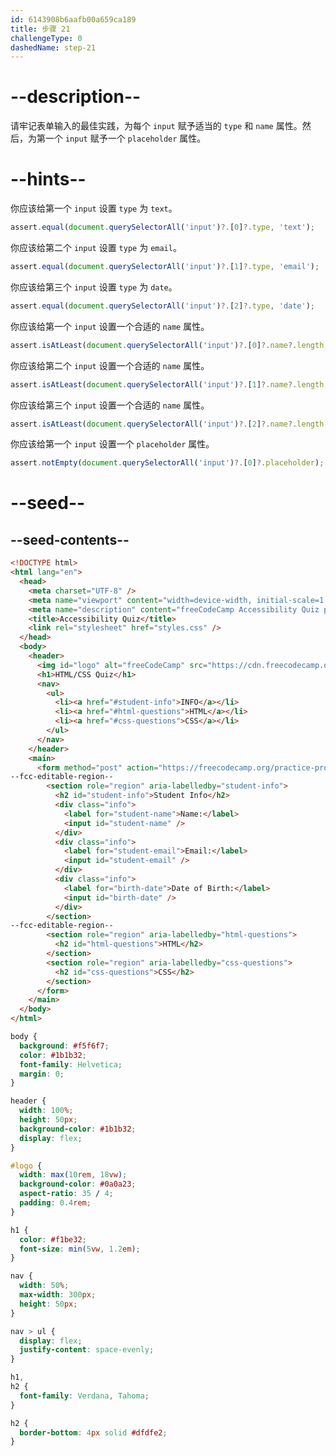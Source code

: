 ```yaml
---
id: 6143908b6aafb00a659ca189
title: 步骤 21
challengeType: 0
dashedName: step-21
---
```


# --description--

请牢记表单输入的最佳实践，为每个 `input` 赋予适当的 `type` 和 `name` 属性。然后，为第一个 `input` 赋予一个 `placeholder` 属性。

# --hints--

你应该给第一个 `input` 设置 `type` 为 `text`。

```js
assert.equal(document.querySelectorAll('input')?.[0]?.type, 'text');
```

你应该给第二个 `input` 设置 `type` 为 `email`。

```js
assert.equal(document.querySelectorAll('input')?.[1]?.type, 'email');
```

你应该给第三个 `input` 设置 `type` 为 `date`。

```js
assert.equal(document.querySelectorAll('input')?.[2]?.type, 'date');
```

你应该给第一个 `input` 设置一个合适的 `name` 属性。

```js
assert.isAtLeast(document.querySelectorAll('input')?.[0]?.name?.length, 1);
```

你应该给第二个 `input` 设置一个合适的 `name` 属性。

```js
assert.isAtLeast(document.querySelectorAll('input')?.[1]?.name?.length, 1);
```

你应该给第三个 `input` 设置一个合适的 `name` 属性。

```js
assert.isAtLeast(document.querySelectorAll('input')?.[2]?.name?.length, 1);
```

你应该给第一个 `input` 设置一个 `placeholder` 属性。

```js
assert.notEmpty(document.querySelectorAll('input')?.[0]?.placeholder);
```

# --seed--

## --seed-contents--

```html
<!DOCTYPE html>
<html lang="en">
  <head>
    <meta charset="UTF-8" />
    <meta name="viewport" content="width=device-width, initial-scale=1.0" />
    <meta name="description" content="freeCodeCamp Accessibility Quiz practice project" />
    <title>Accessibility Quiz</title>
    <link rel="stylesheet" href="styles.css" />
  </head>
  <body>
    <header>
      <img id="logo" alt="freeCodeCamp" src="https://cdn.freecodecamp.org/platform/universal/fcc_primary.svg">
      <h1>HTML/CSS Quiz</h1>
      <nav>
        <ul>
          <li><a href="#student-info">INFO</a></li>
          <li><a href="#html-questions">HTML</a></li>
          <li><a href="#css-questions">CSS</a></li>
        </ul>
      </nav>
    </header>
    <main>
      <form method="post" action="https://freecodecamp.org/practice-project/accessibility-quiz">
--fcc-editable-region--
        <section role="region" aria-labelledby="student-info">
          <h2 id="student-info">Student Info</h2>
          <div class="info">
            <label for="student-name">Name:</label>
            <input id="student-name" />
          </div>
          <div class="info">
            <label for="student-email">Email:</label>
            <input id="student-email" />
          </div>
          <div class="info">
            <label for="birth-date">Date of Birth:</label>
            <input id="birth-date" />
          </div>
        </section>
--fcc-editable-region--
        <section role="region" aria-labelledby="html-questions">
          <h2 id="html-questions">HTML</h2>
        </section>
        <section role="region" aria-labelledby="css-questions">
          <h2 id="css-questions">CSS</h2>
        </section>
      </form>
    </main>
  </body>
</html>

```

```css
body {
  background: #f5f6f7;
  color: #1b1b32;
  font-family: Helvetica;
  margin: 0;
}

header {
  width: 100%;
  height: 50px;
  background-color: #1b1b32;
  display: flex;
}

#logo {
  width: max(10rem, 18vw);
  background-color: #0a0a23;
  aspect-ratio: 35 / 4;
  padding: 0.4rem;
}

h1 {
  color: #f1be32;
  font-size: min(5vw, 1.2em);
}

nav {
  width: 50%;
  max-width: 300px;
  height: 50px;
}

nav > ul {
  display: flex;
  justify-content: space-evenly;
}

h1,
h2 {
  font-family: Verdana, Tahoma;
}

h2 {
  border-bottom: 4px solid #dfdfe2;
}

```

